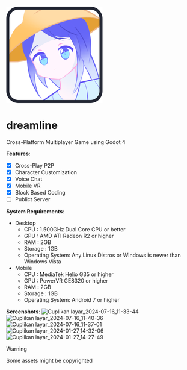 ![image](https://github.com/zinzui12345/dreamline/blob/main/icon.png)
# dreamline
Cross-Platform Multiplayer Game using Godot 4

**Features**:
- [x] Cross-Play P2P
- [x] Character Customization
- [x] Voice Chat
- [x] Mobile VR
- [x] Block Based Coding
- [ ] Publict Server

**System Requirements**:
* Desktop
  - CPU : 1.500GHz Dual Core CPU or better
  - GPU : AMD ATI Radeon R2 or higher
  - RAM : 2GB
  - Storage : 1GB
  - Operating System: Any Linux Distros or Windows is newer than Windows Vista
* Mobile
  - CPU : MediaTek Helio G35 or higher
  - GPU : PowerVR GE8320 or higher
  - RAM : 2GB
  - Storage : 1GB
  - Operating System: Android 7 or higher

**Screenshots**:
![Cuplikan layar_2024-07-16_11-33-44](https://github.com/user-attachments/assets/a50178ba-212b-440d-aa13-8b0860066d8c)
![Cuplikan layar_2024-07-16_11-40-36](https://github.com/user-attachments/assets/d2e1ff2d-6cec-4c85-8329-83d507427f0c)
![Cuplikan layar_2024-07-16_11-37-01](https://github.com/user-attachments/assets/f64267b8-9d58-4de8-b960-f49a3c01d3be)
![Cuplikan layar_2024-01-27_14-32-06](https://github.com/zinzui12345/dreamline/assets/48501018/3e9ce3ef-ff4a-4dd5-840c-d50b99b72b72)
![Cuplikan layar_2024-01-27_14-27-49](https://github.com/zinzui12345/dreamline/assets/48501018/c41dbf24-5711-4a7a-af23-8549b039245a)



> [!WARNING]
> Some assets might be copyrighted
